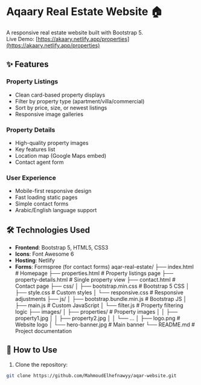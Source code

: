 # Aqaary Real Estate Website 🏠

A responsive real estate website built with Bootstrap 5.  
Live Demo: [https://akaary.netlify.app/properties](https://akaary.netlify.app/properties)

## ✨ Features

### Property Listings
- Clean card-based property displays
- Filter by property type (apartment/villa/commercial)
- Sort by price, size, or newest listings
- Responsive image galleries

### Property Details
- High-quality property images
- Key features list
- Location map (Google Maps embed)
- Contact agent form

### User Experience
- Mobile-first responsive design
- Fast loading static pages
- Simple contact forms
- Arabic/English language support

## 🛠️ Technologies Used

- **Frontend**: Bootstrap 5, HTML5, CSS3
- **Icons**: Font Awesome 6
- **Hosting**: Netlify
- **Forms**: Formspree (for contact forms)
aqar-real-estate/
├── index.html                   # Homepage
├── properties.html              # Property listings page
├── property-details.html        # Single property view
├── contact.html                 # Contact page
├── css/
│   ├── bootstrap.min.css        # Bootstrap 5 CSS
│   ├── style.css                # Custom styles
│   └── responsive.css           # Responsive adjustments
├── js/
│   ├── bootstrap.bundle.min.js  # Bootstrap JS
│   ├── main.js                  # Custom JavaScript
│   └── filter.js                # Property filtering logic
├── images/
│   ├── properties/              # Property images
│   │   ├── property1.jpg
│   │   ├── property2.jpg
│   │   └── ...
│   ├── logo.png                 # Website logo
│   └── hero-banner.jpg          # Main banner
└── README.md                    # Project documentation
## 🚀 How to Use

1. Clone the repository:
```bash
git clone https://github.com/MahmoudElhefnawyy/aqar-website.git
